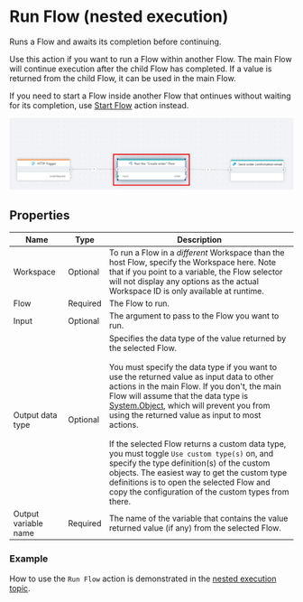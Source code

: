 # Run Flow (nested execution)

Runs a Flow and awaits its completion before continuing.

Use this action if you want to run a Flow within another Flow. The main Flow will continue execution after the child Flow has completed. If a value is returned from the child Flow, it can be used in the main Flow.


If you need to start a Flow inside another Flow that ontinues without waiting for its completion, use [Start Flow](start-flow.md) action instead.




![img](../../../../images/flow/run-flow.png)

## Properties

| Name              | Type               | Description                                                    |
|-------------------|--------------------|----------------------------------------------------------------|
| Workspace         | Optional           | To run a Flow in a _different_ Workspace than the host Flow, specify the Workspace here. Note that if you point to a variable, the Flow selector will not display any options as the actual Workspace ID is only available at runtime. |
| Flow              | Required           | The Flow to run. |
| Input             | Optional           | The argument to pass to the Flow you want to run.              |
| Output data type  | Optional           | Specifies the data type of the value returned by the selected Flow. <br/><br/>You must specify the data type if you want to use the returned value as input data to other actions in the main Flow. If you don't, the main Flow will assume that the data type is [System.Object](https://learn.microsoft.com/en-us/dotnet/api/system.object), which will prevent you from using the returned value as input to most actions.<br/><br/> If the selected Flow returns a custom data type, you must toggle `Use custom type(s)` on, and specify the type definition(s) of the custom objects. The easiest way to get the custom type definitions is to open the selected Flow and copy the configuration of the custom types from there. |
| Output variable name | Required        | The name of the variable that contains the value returned value (if any) from the selected Flow. |

### Example

How to use the `Run Flow` action is demonstrated in the [nested execution topic](../../flows/running-flows/nested-execution.md).